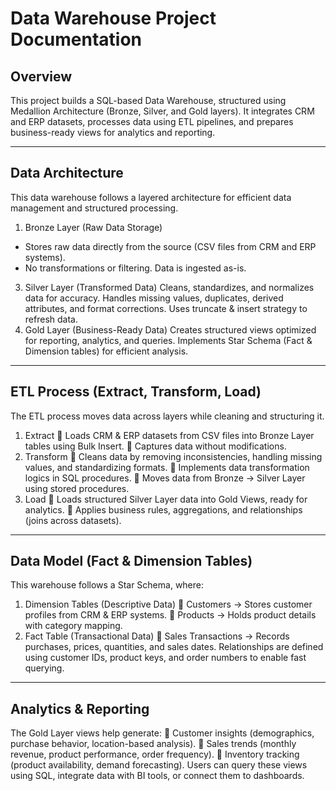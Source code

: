 # Data Warehouse Project Documentation

## Overview
This project builds a SQL-based Data Warehouse, structured using Medallion Architecture (Bronze, Silver, and Gold layers). 
It integrates CRM and ERP datasets, processes data using ETL pipelines, and prepares business-ready views for analytics and 
reporting.

---

## Data Architecture
This data warehouse follows a layered architecture for efficient data management and structured processing.

1. Bronze Layer (Raw Data Storage)
 - Stores raw data directly from the source (CSV files from CRM and ERP systems).
 - No transformations or filtering. Data is ingested as-is.
3. Silver Layer (Transformed Data)
      Cleans, standardizes, and normalizes data for accuracy.
      Handles missing values, duplicates, derived attributes, and format corrections.
      Uses truncate & insert strategy to refresh data.
4. Gold Layer (Business-Ready Data)
      Creates structured views optimized for reporting, analytics, and queries.
      Implements Star Schema (Fact & Dimension tables) for efficient analysis.

---

## ETL Process (Extract, Transform, Load)

The ETL process moves data across layers while cleaning and structuring it.
1. Extract
🔹 Loads CRM & ERP datasets from CSV files into Bronze Layer tables using Bulk Insert.
🔹 Captures data without modifications.
2. Transform
🔹 Cleans data by removing inconsistencies, handling missing values, and standardizing formats.
🔹 Implements data transformation logics in SQL procedures.
🔹 Moves data from Bronze → Silver Layer using stored procedures.
3. Load
🔹 Loads structured Silver Layer data into Gold Views, ready for analytics.
🔹 Applies business rules, aggregations, and relationships (joins across datasets).

---

## Data Model (Fact & Dimension Tables)

This warehouse follows a Star Schema, where:
1. Dimension Tables (Descriptive Data)
🔹 Customers → Stores customer profiles from CRM & ERP systems.
🔹 Products → Holds product details with category mapping.
3. Fact Table (Transactional Data)
🔹 Sales Transactions → Records purchases, prices, quantities, and sales dates.
Relationships are defined using customer IDs, product keys, and order numbers to enable fast querying.

---

## Analytics & Reporting

The Gold Layer views help generate:
🔹 Customer insights (demographics, purchase behavior, location-based analysis).
🔹 Sales trends (monthly revenue, product performance, order frequency).
🔹 Inventory tracking (product availability, demand forecasting).
Users can query these views using SQL, integrate data with BI tools, or connect them to dashboards.
